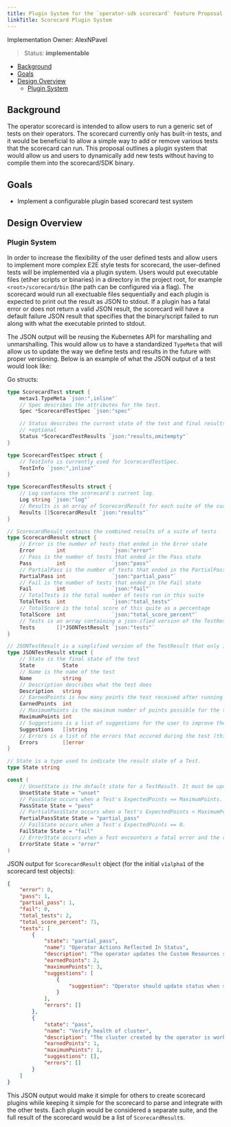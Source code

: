 ```yaml
---
title: Plugin System for the `operator-sdk scorecard` feature Proposal for Operator SDK 
linkTitle: Scorecard Plugin System
---
```


Implementation Owner: AlexNPavel

> Status: **implementable**

- [Background](#background)
- [Goals](#goals)
- [Design Overview](#design-overview)
  - [Plugin System](#plugin-system)

## Background

The operator scorecard is intended to allow users to run a generic set of tests on their operators. The scorecard currently only has
built-in tests, and it would be beneficial to allow a simple way to add or remove various tests that the scorecard can run. This proposal
outlines a plugin system that would allow us and users to dynamically add new tests without having to compile them into the scorecard/SDK
binary.

## Goals

- Implement a configurable plugin based scorecard test system

## Design Overview

### Plugin System

In order to increase the flexibility of the user defined tests and allow users to implement more complex E2E style tests for scorecard,
the user-defined tests will be implemented via a plugin system. Users would put executable files (etiher scripts or binaries) in a directory
in the project root, for example `<root>/scorecard/bin` (the path can be configured via a flag). The scorecard would run all exectuable files
sequentially and each plugin is expected to print out the result as JSON to stdout. If a plugin has a fatal error or does not return a valid JSON
result, the scorecard will have a default failure JSON result that specifies that the binary/script failed to run along with what the executable printed
to stdout.

The JSON output will be reusing the Kubernetes API for marshalling and unmarshalling. This would allow us to have a standardized `TypeMeta` that will allow
us to update the way we define tests and results in the future with proper versioning. Below is an example of what the JSON output of a test would look like:

Go structs:

```go
type ScorecardTest struct {
    metav1.TypeMeta `json:",inline"`
    // Spec describes the attributes for the test.
    Spec *ScorecardTestSpec `json:"spec"`

    // Status describes the current state of the test and final results.
    // +optional
    Status *ScorecardTestResults `json:"results,omitempty"`
}

type ScorecardTestSpec struct {
    // TestInfo is currently used for ScorecardTestSpec.
    TestInfo `json:",inline"`
}

type ScorecardTestResults struct {
    // Log contains the scorecard's current log.
    Log string `json:"log"`
    // Results is an array of ScorecardResult for each suite of the curent scorecard run.
    Results []ScorecardResult `json:"results"`
}

// ScorecardResult contains the combined results of a suite of tests
type ScorecardResult struct {
    // Error is the number of tests that ended in the Error state
    Error       int               `json:"error"`
    // Pass is the number of tests that ended in the Pass state
    Pass        int               `json:"pass"`
    // PartialPass is the number of tests that ended in the PartialPass state
    PartialPass int               `json:"partial_pass"`
    // Fail is the number of tests that ended in the Fail state
    Fail        int               `json:"fail"`
    // TotalTests is the total number of tests run in this suite
    TotalTests  int               `json:"total_tests"`
    // TotalScore is the total score of this quite as a percentage
    TotalScore  int               `json:"total_score_percent"`
    // Tests is an array containing a json-ified version of the TestResults for the suite
    Tests       []*JSONTestResult `json:"tests"`
}

// JSONTestResult is a simplified version of the TestResult that only include the Name and Description of the Test field in TestResult
type JSONTestResult struct {
    // State is the final state of the test
    State         State
    // Name is the name of the test
    Name          string
    // Description describes what the test does
    Description   string
    // EarnedPoints is how many points the test received after running
    EarnedPoints  int
    // MaximumPoints is the maximum number of points possible for the test
    MaximumPoints int
    // Suggestions is a list of suggestions for the user to improve their score (if applicable)
    Suggestions   []string
    // Errors is a list of the errors that occured during the test (this can include both fatal and non-fatal errors)
    Errors        []error
}

// State is a type used to indicate the result state of a Test.
type State string

const (
    // UnsetState is the default state for a TestResult. It must be updated by UpdateState or by the Test.
    UnsetState State = "unset"
    // PassState occurs when a Test's ExpectedPoints == MaximumPoints.
    PassState State = "pass"
    // PartialPassState occurs when a Test's ExpectedPoints < MaximumPoints and ExpectedPoints > 0.
    PartialPassState State = "partial_pass"
    // FailState occurs when a Test's ExpectedPoints == 0.
    FailState State = "fail"
    // ErrorState occurs when a Test encounters a fatal error and the reported points should not be considered.
    ErrorState State = "error"
)
```

JSON output for `ScorecardResult` object (for the initial `v1alpha1` of the scorecard test objects):

```json
{
    "error": 0,
    "pass": 1,
    "partial_pass": 1,
    "fail": 0,
    "total_tests": 2,
    "total_score_percent": 71,
    "tests": [
        {
            "state": "partial_pass",
            "name": "Operator Actions Reflected In Status",
            "description": "The operator updates the Custom Resources status when the application state is updated",
            "earnedPoints": 2,
            "maximumPoints": 3,
            "suggestions": [
                {
                    "suggestion": "Operator should update status when scaling cluster down"
                }
            ],
            "errors": []
        },
        {
            "state": "pass",
            "name": "Verify health of cluster",
            "description": "The cluster created by the operator is working properly",
            "earnedPoints": 1,
            "maximumPoints": 1,
            "suggestions": [],
            "errors": []
        }
    ]
}
```

This JSON output would make it simple for others to create scorecard plugins while keeping it simple for the scorecard
to parse and integrate with the other tests. Each plugin would be considered a separate suite, and the full result of the scorecard
would be a list of `ScorecardResult`s.
